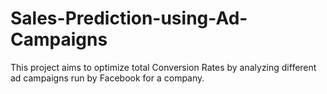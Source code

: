 # Sales-Prediction-using-Ad-Campaigns
This project aims to optimize total Conversion Rates by analyzing different ad campaigns run by Facebook for a company.  

